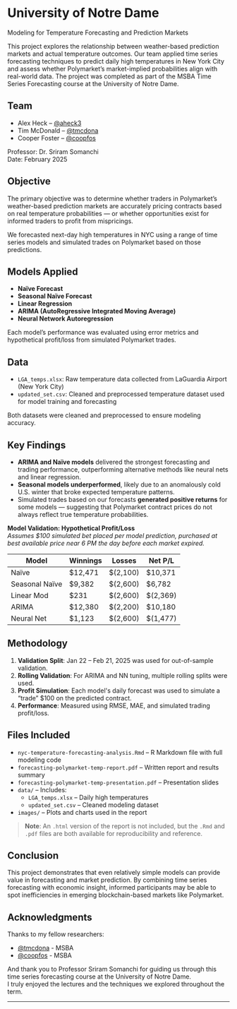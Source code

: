 # University of Notre Dame  
Modeling for Temperature Forecasting and Prediction Markets  

This project explores the relationship between weather-based prediction markets and actual temperature outcomes. Our team applied time series forecasting techniques to predict daily high temperatures in New York City and assess whether Polymarket’s market-implied probabilities align with real-world data. The project was completed as part of the MSBA Time Series Forecasting course at the University of Notre Dame.

## Team
 
- Alex Heck – [@aheck3](https://github.com/aheck3)  
- Tim McDonald – [@tmcdona](https://github.com/tmcdona)  
- Cooper Foster – [@coopfos](https://github.com/coopfos)  

Professor: Dr. Sriram Somanchi  
Date: February 2025  

## Objective

The primary objective was to determine whether traders in Polymarket’s weather-based prediction markets are accurately pricing contracts based on real temperature probabilities — or whether opportunities exist for informed traders to profit from mispricings.

We forecasted next-day high temperatures in NYC using a range of time series models and simulated trades on Polymarket based on those predictions.

## Models Applied

- **Naïve Forecast**  
- **Seasonal Naïve Forecast**  
- **Linear Regression**  
- **ARIMA (AutoRegressive Integrated Moving Average)**  
- **Neural Network Autoregression**

Each model’s performance was evaluated using error metrics and hypothetical profit/loss from simulated Polymarket trades.

## Data

- `LGA_temps.xlsx`: Raw temperature data collected from LaGuardia Airport (New York City)
- `updated_set.csv`: Cleaned and preprocessed temperature dataset used for model training and forecasting

Both datasets were cleaned and preprocessed to ensure modeling accuracy.

## Key Findings

- **ARIMA and Naïve models** delivered the strongest forecasting and trading performance, outperforming alternative methods like neural nets and linear regression.
- **Seasonal models underperformed**, likely due to an anomalously cold U.S. winter that broke expected temperature patterns.
- Simulated trades based on our forecasts **generated positive returns** for some models — suggesting that Polymarket contract prices do not always reflect true temperature probabilities.

**Model Validation: Hypothetical Profit/Loss**  
_Assumes $100 simulated bet placed per model prediction, purchased at best available price near 6 PM the day before each market expired._

| Model          | Winnings | Losses   | Net P/L  |
|----------------|----------|----------|----------|
| Naïve          | $12,471  | $(2,100) | $10,371  |
| Seasonal Naïve | $9,382   | $(2,600) | $6,782   |
| Linear Mod     | $231     | $(2,600) | $(2,369) |
| ARIMA          | $12,380  | $(2,200) | $10,180  |
| Neural Net     | $1,123   | $(2,600) | $(1,477) |


## Methodology

1. **Validation Split**: Jan 22 – Feb 21, 2025 was used for out-of-sample validation.
2. **Rolling Validation**: For ARIMA and NN tuning, multiple rolling splits were used.
3. **Profit Simulation**: Each model's daily forecast was used to simulate a “trade” $100 on the predicted contract.
4. **Performance**: Measured using RMSE, MAE, and simulated trading profit/loss.

## Files Included

- `nyc-temperature-forecasting-analysis.Rmd` – R Markdown file with full modeling code  
- `forecasting-polymarket-temp-report.pdf` – Written report and results summary  
- `forecasting-polymarket-temp-presentation.pdf` – Presentation slides  
- `data/` – Includes:
  - `LGA_temps.xlsx` – Daily high temperatures
  - `updated_set.csv` – Cleaned modeling dataset  
- `images/` – Plots and charts used in the report  

> **Note**: An `.html` version of the report is not included, but the `.Rmd` and `.pdf` files are both available for reproducibility and reference.

## Conclusion

This project demonstrates that even relatively simple models can provide value in forecasting and market prediction. By combining time series forecasting with economic insight, informed participants may be able to spot inefficiencies in emerging blockchain-based markets like Polymarket.

## Acknowledgments

Thanks to my fellow researchers:
- [@tmcdona](https://github.com/tmcdona) - MSBA
- [@coopfos](https://github.com/coopfos) - MSBA 

And thank you to Professor Sriram Somanchi for guiding us through this time series forecasting course at the University of Notre Dame.  
I truly enjoyed the lectures and the techniques we explored throughout the term.

---

